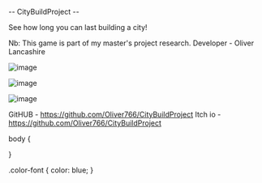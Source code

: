 -- CityBuildProject --


See how long you can last building a city!

Nb: This game is part of my master's project research.
Developer - Oliver Lancashire

![image](https://github.com/user-attachments/assets/131a2792-44a9-4d1b-ad71-571d53efd2fb)

![image](https://github.com/user-attachments/assets/8b5f6068-5410-418d-8907-7bbca876450f)

![image](https://github.com/user-attachments/assets/d9d22a3a-6597-4f12-b13c-f81456e764c8)

GitHUB - https://github.com/Oliver766/CityBuildProject
Itch io - https://github.com/Oliver766/CityBuildProject


body {

}

.color-font {
    color: blue;
}



